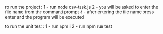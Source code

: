 ro run the project :
 1 - run node csv-task.js
 2 - you will be asked to enter the file name from the command prompt
 3 - after entering the file name press enter and the program will be executed

 
to run the unit test : 
 1 - run npm i
 2 - run npm run test